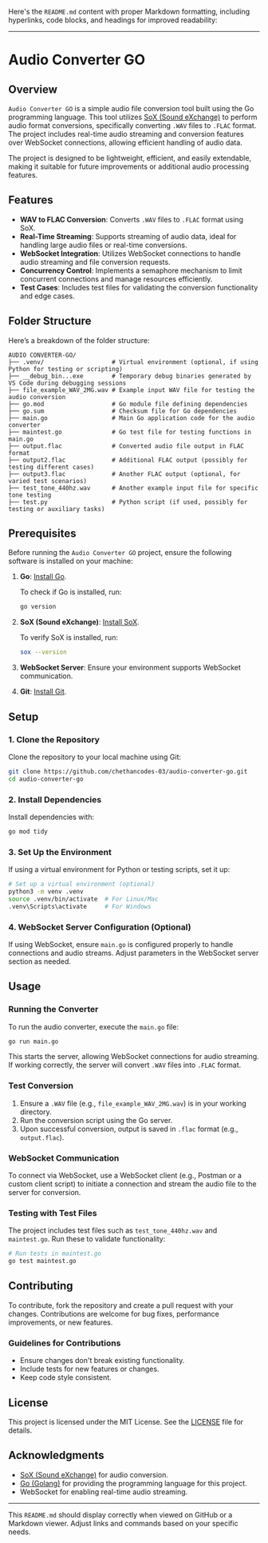 Here's the `README.md` content with proper Markdown formatting, including hyperlinks, code blocks, and headings for improved readability:

---

# Audio Converter GO

## Overview

`Audio Converter GO` is a simple audio file conversion tool built using the Go programming language. This tool utilizes [SoX (Sound eXchange)](http://sox.sourceforge.net/) to perform audio format conversions, specifically converting `.WAV` files to `.FLAC` format. The project includes real-time audio streaming and conversion features over WebSocket connections, allowing efficient handling of audio data.

The project is designed to be lightweight, efficient, and easily extendable, making it suitable for future improvements or additional audio processing features.

## Features

- **WAV to FLAC Conversion**: Converts `.WAV` files to `.FLAC` format using SoX.
- **Real-Time Streaming**: Supports streaming of audio data, ideal for handling large audio files or real-time conversions.
- **WebSocket Integration**: Utilizes WebSocket connections to handle audio streaming and file conversion requests.
- **Concurrency Control**: Implements a semaphore mechanism to limit concurrent connections and manage resources efficiently.
- **Test Cases**: Includes test files for validating the conversion functionality and edge cases.

## Folder Structure

Here’s a breakdown of the folder structure:

```plaintext
AUDIO CONVERTER-GO/
├── .venv/                   # Virtual environment (optional, if using Python for testing or scripting)
├── __debug_bin...exe        # Temporary debug binaries generated by VS Code during debugging sessions
├── file_example_WAV_2MG.wav # Example input WAV file for testing the audio conversion
├── go.mod                   # Go module file defining dependencies
├── go.sum                   # Checksum file for Go dependencies
├── main.go                  # Main Go application code for the audio converter
├── maintest.go              # Go test file for testing functions in main.go
├── output.flac              # Converted audio file output in FLAC format
├── output2.flac             # Additional FLAC output (possibly for testing different cases)
├── output3.flac             # Another FLAC output (optional, for varied test scenarios)
├── test_tone_440hz.wav      # Another example input file for specific tone testing
├── test.py                  # Python script (if used, possibly for testing or auxiliary tasks)
```

## Prerequisites

Before running the `Audio Converter GO` project, ensure the following software is installed on your machine:

1. **Go**: [Install Go](https://golang.org/dl/).

   To check if Go is installed, run:
   ```bash
   go version
   ```

2. **SoX (Sound eXchange)**: [Install SoX](http://sox.sourceforge.net/).

   To verify SoX is installed, run:
   ```bash
   sox --version
   ```

3. **WebSocket Server**: Ensure your environment supports WebSocket communication.

4. **Git**: [Install Git](https://git-scm.com/downloads).

## Setup

### 1. Clone the Repository

Clone the repository to your local machine using Git:

```bash
git clone https://github.com/chethancodes-03/audio-converter-go.git
cd audio-converter-go
```

### 2. Install Dependencies

Install dependencies with:

```bash
go mod tidy
```

### 3. Set Up the Environment

If using a virtual environment for Python or testing scripts, set it up:

```bash
# Set up a virtual environment (optional)
python3 -m venv .venv
source .venv/bin/activate  # For Linux/Mac
.venv\Scripts\activate     # For Windows
```

### 4. WebSocket Server Configuration (Optional)

If using WebSocket, ensure `main.go` is configured properly to handle connections and audio streams. Adjust parameters in the WebSocket server section as needed.

## Usage

### Running the Converter

To run the audio converter, execute the `main.go` file:

```bash
go run main.go
```

This starts the server, allowing WebSocket connections for audio streaming. If working correctly, the server will convert `.WAV` files into `.FLAC` format.

### Test Conversion

1. Ensure a `.WAV` file (e.g., `file_example_WAV_2MG.wav`) is in your working directory.
2. Run the conversion script using the Go server.
3. Upon successful conversion, output is saved in `.flac` format (e.g., `output.flac`).

### WebSocket Communication

To connect via WebSocket, use a WebSocket client (e.g., Postman or a custom client script) to initiate a connection and stream the audio file to the server for conversion.

### Testing with Test Files

The project includes test files such as `test_tone_440hz.wav` and `maintest.go`. Run these to validate functionality:

```bash
# Run tests in maintest.go
go test maintest.go
```

## Contributing

To contribute, fork the repository and create a pull request with your changes. Contributions are welcome for bug fixes, performance improvements, or new features.

### Guidelines for Contributions

- Ensure changes don't break existing functionality.
- Include tests for new features or changes.
- Keep code style consistent.

## License

This project is licensed under the MIT License. See the [LICENSE](LICENSE) file for details.

## Acknowledgments

- [SoX (Sound eXchange)](http://sox.sourceforge.net/) for audio conversion.
- [Go (Golang)](https://golang.org/) for providing the programming language for this project.
- WebSocket for enabling real-time audio streaming.

--- 

This `README.md` should display correctly when viewed on GitHub or a Markdown viewer. Adjust links and commands based on your specific needs.
